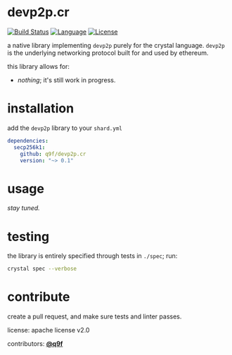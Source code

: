 # devp2p.cr

[![Build Status](https://img.shields.io/github/workflow/status/q9f/devp2p.cr/Nightly)](https://github.com/q9f/devp2p.cr/actions)
[![Language](https://img.shields.io/github/languages/top/q9f/devp2p.cr?color=black)](https://github.com/q9f/devp2p.cr/search?l=crystal)
[![License](https://img.shields.io/github/license/q9f/devp2p.cr.svg?color=black)](LICENSE)

a native library implementing `devp2p` purely for the crystal language. `devp2p` is the underlying networking protocol built for and used by ethereum.

this library allows for:
- _nothing_; it's still work in progress.

# installation

add the `devp2p` library to your `shard.yml`

```yaml
dependencies:
  secp256k1:
    github: q9f/devp2p.cr
    version: "~> 0.1"
```

# usage

_stay tuned._

# testing

the library is entirely specified through tests in `./spec`; run:

```bash
crystal spec --verbose
```

# contribute

create a pull request, and make sure tests and linter passes.

license: apache license v2.0

contributors: [**@q9f**](https://github.com/q9f/)